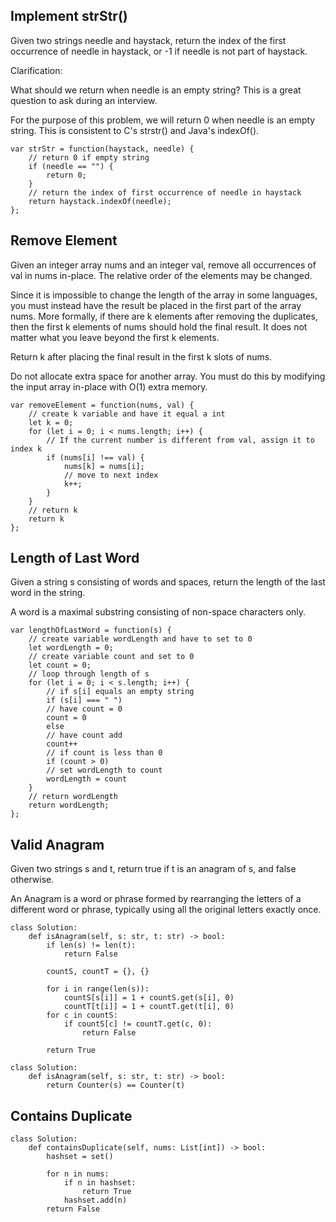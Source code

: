 ## Implement strStr()
Given two strings needle and haystack, return the index of the first occurrence of needle in haystack, or -1 if needle is not part of haystack.

Clarification:

What should we return when needle is an empty string? This is a great question to ask during an interview.

For the purpose of this problem, we will return 0 when needle is an empty string. This is consistent to C's strstr() and Java's indexOf().

```
var strStr = function(haystack, needle) {
    // return 0 if empty string
    if (needle == "") {
        return 0;
    }
    // return the index of first occurrence of needle in haystack
    return haystack.indexOf(needle);
};
```

## Remove Element
Given an integer array nums and an integer val, remove all occurrences of val in nums in-place. The relative order of the elements may be changed.

Since it is impossible to change the length of the array in some languages, you must instead have the result be placed in the first part of the array nums. More formally, if there are k elements after removing the duplicates, then the first k elements of nums should hold the final result. It does not matter what you leave beyond the first k elements.

Return k after placing the final result in the first k slots of nums.

Do not allocate extra space for another array. You must do this by modifying the input array in-place with O(1) extra memory.

```
var removeElement = function(nums, val) {
    // create k variable and have it equal a int
    let k = 0;
    for (let i = 0; i < nums.length; i++) {
        // If the current number is different from val, assign it to index k 
        if (nums[i] !== val) {
            nums[k] = nums[i];
            // move to next index
            k++;
        }
    }
    // return k
    return k
};
```

## Length of Last Word
Given a string s consisting of words and spaces, return the length of the last word in the string.

A word is a maximal substring consisting of non-space characters only.

```
var lengthOfLastWord = function(s) {
    // create variable wordLength and have to set to 0
    let wordLength = 0;
    // create variable count and set to 0
    let count = 0;
    // loop through length of s
    for (let i = 0; i < s.length; i++) {
        // if s[i] equals an empty string
        if (s[i] === " ") 
        // have count = 0
        count = 0
        else
        // have count add
        count++
        // if count is less than 0
        if (count > 0) 
        // set wordLength to count
        wordLength = count
    }
    // return wordLength 
    return wordLength;
};
```

## Valid Anagram 
Given two strings s and t, return true if t is an anagram of s, and false otherwise.

An Anagram is a word or phrase formed by rearranging the letters of a different word or phrase, typically using all the original letters exactly once.

```
class Solution:
    def isAnagram(self, s: str, t: str) -> bool:
        if len(s) != len(t):
            return False
        
        countS, countT = {}, {}
        
        for i in range(len(s)):
            countS[s[i]] = 1 + countS.get(s[i], 0)
            countT[t[i]] = 1 + countT.get(t[i], 0)
        for c in countS:
            if countS[c] != countT.get(c, 0):
                return False
        
        return True
```

```
class Solution:
    def isAnagram(self, s: str, t: str) -> bool:
        return Counter(s) == Counter(t)
```

## Contains Duplicate

```
class Solution:
    def containsDuplicate(self, nums: List[int]) -> bool:
        hashset = set()
        
        for n in nums:
            if n in hashset:
                return True
            hashset.add(n)
        return False
```
